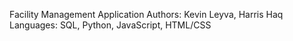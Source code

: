 Facility Management Application 
Authors: Kevin Leyva, Harris Haq
Languages: SQL, Python, JavaScript, HTML/CSS
